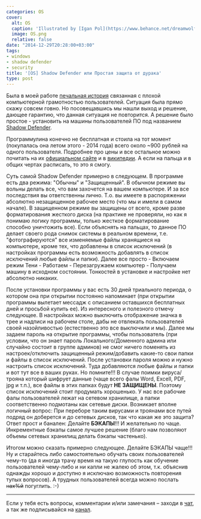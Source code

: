 ```yaml
---
categories: OS
cover:
  alt: OS
  caption: 'Illustrated by [Igan Pol](https://www.behance.net/dreamwolf97d61e)'
  image: OS.png
  relative: false
date: "2014-12-29T20:28:00+03:00"
tags:
- windows
- shadow defender
- security
title: '[OS] Shadow Defender или Простая защита от дурака'
type: post
---
```


Была в моей работе [печальная история](https://jtprog.ru/bad-story/) связанная с плохой компьютерной грамотностью пользователей. Ситуация была прямо скажу совсем говно. Но посовещавшись мы нашли выход и решение, дающее гарантию, что данная ситуация не повторится. А решение было простое - установить на машины пользователей ПО под названием [Shadow Defender](https://ru.wikipedia.org/wiki/Shadow_Defender).

Программулина конечно не бесплатная и стоила на тот момент (покупалась она летом этого - 2014 года) всего около ~900 рублей на одного пользователя. Подробнее про цены и все остальное можно почитать на их [официальном сайте](http://www.shadowdefender.com/) и в [википедии](https://ru.wikipedia.org/wiki/Shadow_Defender). А если на пальца и в общих чертах расписать, то это я смогу.

Суть самой Shadow Defender примерно в следующем. В программе есть два режима: "Обычны" и "Защищенный". В обычном режиме вы вольны делать все, что вам захочется на вашем компьютере. И за все последствия вы ответственны лично. Т.о. вы имеете в распоряжении абсолютно незащищенное рабочее место (что мы и имели в самом начале). В защищенном режиме вы защищены от всего, кроме разве форматирования жесткого диска (на практике не проверяли, но как я понимаю логику программы, только жесткое форматирование способно уничтожить все). Если объяснять на пальцах, то данное ПО делает своего рода снимок системы в реальном времени, т.е. "фотографируются" все изменяемые файлы хранящиеся на компьютере, кроме тех, что добавлены в список исключений (в настройках программы есть возможность добавлять в список исключений любые файлы и папки). Далее все просто - Включаем режим Тени - Работаем - Перезагружаем компьютер - Получаем машину в исходном состоянии. Тонкостей в установке и настройке нет абсолютно никаких.

После установки программы у вас есть 30 дней триального периода, о котором она при открытии постоянно напоминает (при открытии программы вылетает мессадж с описанием оставшихся бесплатных дней и просьбой купить ее). Из интересного и полезного отмечу следующее. В настройках можно выключить отображение значка в трее и надписи на рабочем столе, дабы не отвлекать пользователей своей назойливостью (естественно это все выключили и мы). Далее мы задаем пароль на открытие программы, чтобы пользователь (при условии, что он знает пароль Локального/Доменного админа или случайно состоит в группе админов) не смог ничего поменять из настроек/отключить защищенный режим/добавить какие-то свои папки и файлы в список исключений. После установки пароля можно и нужно настроить список исключений. Туда добавляются любые файлы и папки и вот тут все в ваших руках. Но помните!!! В случае поимки вируса/трояна который шифрует данные (чаще всего фалы Word, Excell, PDF, jpg и т.п.), все файлы в этих папках будут **НЕ ЗАЩИЩЕНЫ**. Поэтому список исключений стоит продумать хорошенько. У нас все рабочие фалы пользователей лежат на сетевом хранилище, а папки соответственно подмотаны как сетевые диски. Возникает вполне логичный вопрос: При переборе таким вирусами и троянами все путей подряд он доберется и до сетевых дисков, так что какая же это защита? Ответ прост и банален: Делайте **БЭКАПЫ**!!! И желательно по чаще. Инкрементные бэкапы самое лучшее решение (благо нам позволяют объемы сетевых хранилищ делать бэкапы частенько).

Итогом можно сказать примерно следующее. Делайте БЭКАПЫ чаще!!! Ну и старайтесь либо самостоятельно обучать своих пользователей чему-то (да я иногда трачу время на такую глупость как обучение пользователей чему-либо и ни капли не жалею об этом, т.к. объяснив однажды хорошо и доступно я исключаю возможность повторения тупых вопросов). А трудных пользователей всегда можно послать ~~нах%й~~ погуглить. :-)

---
Если у тебя есть вопросы, комментарии и/или замечания – заходи в [чат](https://ttttt.me/jtprogru_chat), а так же подписывайся на [канал](https://ttttt.me/jtprogru_channel).
